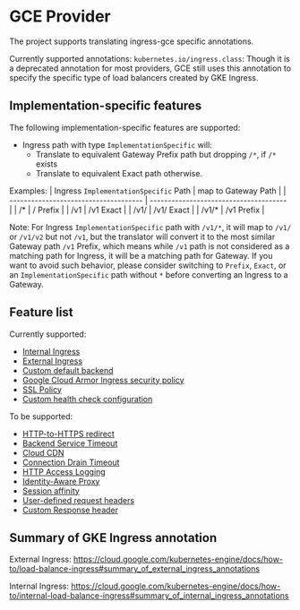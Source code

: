 # GCE Provider

The project supports translating ingress-gce specific annotations.

Currently supported annotations:
`kubernetes.io/ingress.class`: Though it is a deprecated annotation for most providers, GCE still uses this annotation to specify the specific type of load balancers created by GKE Ingress.

## Implementation-specific features

The following implementation-specific features are supported:

- Ingress path with type `ImplementationSpecific` will:
  - Translate to equivalent Gateway Prefix path but dropping `/*`, if `/*` exists
  - Translate to equivalent Exact path otherwise.

Examples:
| Ingress `ImplementationSpecific` Path | map to Gateway Path                    |
| ------------------------------------- | -------------------------------------- |
| /*                                    | / Prefix                               |
| /v1                                   | /v1 Exact                              |
| /v1/                                  | /v1/ Exact                             |
| /v1/*                                 | /v1 Prefix                             |

Note: For Ingress `ImplementationSpecific` path with `/v1/*`, it will map to
`/v1/` or `/v1/v2` but not `/v1`, but the translator will convert it to the
most similar Gateway path `/v1` Prefix, which means while `/v1` path is not
considered as a matching path for Ingress, it will be a matching path for
Gateway.
If you want to avoid such behavior, please consider switching to `Prefix`, 
`Exact`, or an `ImplementationSpecific` path without `*` before converting
an Ingress to a Gateway.

## Feature list
Currently supported:
 - [Internal Ingress](https://cloud.google.com/kubernetes-engine/docs/how-to/internal-load-balance-ingress)
 - [External Ingress](https://cloud.google.com/kubernetes-engine/docs/how-to/load-balance-ingress)
 - [Custom default backend](https://cloud.google.com/kubernetes-engine/docs/concepts/ingress#default_backend)
 - [Google Cloud Armor Ingress security policy](https://cloud.google.com/kubernetes-engine/docs/how-to/ingress-configuration#cloud_armor)
 - [SSL Policy](https://cloud.google.com/kubernetes-engine/docs/how-to/ingress-configuration#ssl) 
 - [Custom health check configuration](https://cloud.google.com/kubernetes-engine/docs/how-to/ingress-configuration#direct_health)

To be supported:
 - [HTTP-to-HTTPS redirect](https://cloud.google.com/kubernetes-engine/docs/how-to/ingress-configuration#https_redirect)
 - [Backend Service Timeout](https://cloud.google.com/kubernetes-engine/docs/how-to/ingress-configuration#timeout)
 - [Cloud CDN](https://cloud.google.com/kubernetes-engine/docs/how-to/ingress-configuration#cloud_cdn)
 - [Connection Drain Timeout](https://cloud.google.com/kubernetes-engine/docs/how-to/ingress-configuration#draining_timeout)
 - [HTTP Access Logging](https://cloud.google.com/kubernetes-engine/docs/how-to/ingress-configuration#http_logging)
 - [Identity-Aware Proxy](https://cloud.google.com/kubernetes-engine/docs/how-to/ingress-configuration#iap)
 - [Session affinity](https://cloud.google.com/kubernetes-engine/docs/how-to/ingress-configuration#session_affinity)
 - [User-defined request headers](https://cloud.google.com/kubernetes-engine/docs/how-to/ingress-configuration#request_headers)
 - [Custom Response header](https://cloud.google.com/kubernetes-engine/docs/how-to/ingress-configuration#response_headers) 

## Summary of GKE Ingress annotation
External Ingress:
https://cloud.google.com/kubernetes-engine/docs/how-to/load-balance-ingress#summary_of_external_ingress_annotations

Internal Ingress:
https://cloud.google.com/kubernetes-engine/docs/how-to/internal-load-balance-ingress#summary_of_internal_ingress_annotations